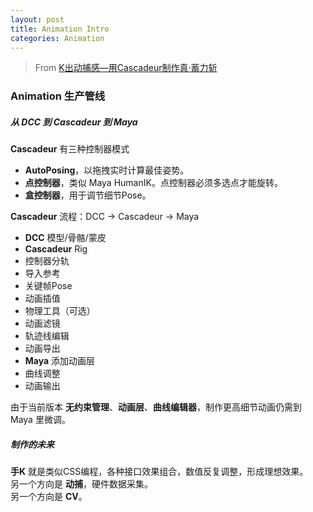```yaml
---
layout: post
title: Animation Intro
categories: Animation
---
```


> From [K出动捕感—用Cascadeur制作真·蓄力斩](https://www.bilibili.com/video/BV1zv411y7rD)

### Animation 生产管线

##### 从 DCC 到 Cascadeur 到 Maya

**Cascadeur** 有三种控制器模式
- **AutoPosing**，以拖拽实时计算最佳姿势。
- **点控制器**，类似 Maya HumanIK。点控制器必须多选点才能旋转。
- **盒控制器**，用于调节细节Pose。

**Cascadeur** 流程：DCC → Cascadeur → Maya
- **DCC** 模型/骨骼/蒙皮
- **Cascadeur** Rig
- 控制器分轨
- 导入参考
- 关键帧Pose
- 动画插值
- 物理工具（可选）
- 动画滤镜
- 轨迹线编辑
- 动画导出
- **Maya** 添加动画层
- 曲线调整
- 动画输出

由于当前版本 **无约束管理**、**动画层**、**曲线编辑器**，制作更高细节动画仍需到 Maya 里微调。

##### 制作的未来

**手K** 就是类似CSS编程，各种接口效果组合，数值反复调整，形成理想效果。  
另一个方向是 **动捕**，硬件数据采集。  
另一个方向是 **CV**。